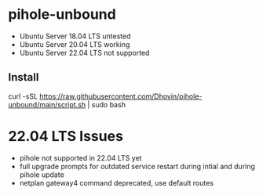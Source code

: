 # pihole-unbound

 * Ubuntu Server 18.04 LTS untested
 * Ubuntu Server 20.04 LTS working
 * Ubuntu Server 22.04 LTS not supported
 
## Install
 
 curl -sSL https://raw.githubusercontent.com/Dhovin/pihole-unbound/main/script.sh | sudo bash

# 22.04 LTS Issues
 * pihole not supported in 22.04 LTS yet
 * full upgrade prompts for outdated service restart during intial and during pihole update
 * netplan gateway4 command deprecated, use default routes